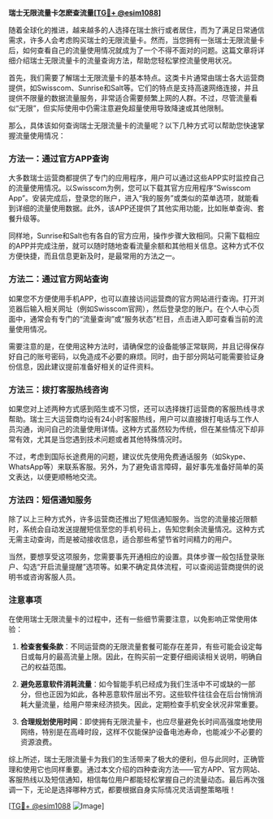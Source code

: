 **瑞士无限流量卡怎麽查流量[[TG💪+ @esim1088](https://t.me/s/esim1088)]**

随着全球化的推进，越来越多的人选择在瑞士旅行或者居住，而为了满足日常通信需求，许多人会考虑购买瑞士的无限流量卡。然而，当您拥有一张瑞士无限流量卡后，如何查看自己的流量使用情况就成为了一个不得不面对的问题。这篇文章将详细介绍瑞士无限流量卡的流量查询方法，帮助您轻松掌控流量使用状况。

首先，我们需要了解瑞士无限流量卡的基本特点。这类卡片通常由瑞士各大运营商提供，如Swisscom、Sunrise和Salt等。它们的特点是支持高速网络连接，并且提供不限量的数据流量服务，非常适合需要频繁上网的人群。不过，尽管流量看似“无限”，但实际使用中仍需注意避免超量使用导致降速或其他限制。

那么，具体该如何查询瑞士无限流量卡的流量呢？以下几种方式可以帮助您快速掌握流量使用情况：

### 方法一：通过官方APP查询

大多数瑞士运营商都提供了专门的应用程序，用户可以通过这些APP实时监控自己的流量使用情况。以Swisscom为例，您可以下载其官方应用程序“Swisscom App”。安装完成后，登录您的账户，进入“我的服务”或类似的菜单选项，就能看到详细的流量使用数据。此外，该APP还提供了其他实用功能，比如账单查询、套餐升级等。

同样地，Sunrise和Salt也有各自的官方应用，操作步骤大致相同。只需下载相应的APP并完成注册，就可以随时随地查看流量余额和其他相关信息。这种方式不仅方便快捷，而且信息更新及时，是最常用的方法之一。

### 方法二：通过官方网站查询

如果您不方便使用手机APP，也可以直接访问运营商的官方网站进行查询。打开浏览器后输入相关网址（例如Swisscom官网），然后登录您的账户。在个人中心页面中，通常会有专门的“流量查询”或“服务状态”栏目，点击进入即可查看当前的流量使用情况。

需要注意的是，在使用这种方法时，请确保您的设备能够正常联网，并且记得保存好自己的账号密码，以免造成不必要的麻烦。同时，由于部分网站可能需要验证身份信息，因此建议提前准备好相关的证件资料。

### 方法三：拨打客服热线咨询

如果您对上述两种方式感到陌生或不习惯，还可以选择拨打运营商的客服热线寻求帮助。瑞士三大运营商均设有24小时客服热线，用户可以直接拨打电话与工作人员沟通，询问自己的流量使用详情。这种方式虽然较为传统，但在某些情况下却非常有效，尤其是当您遇到技术问题或者其他特殊情况时。

不过，考虑到国际长途费用的问题，建议优先使用免费通话服务（如Skype、WhatsApp等）来联系客服。另外，为了避免语言障碍，最好事先准备好简单的英文表达，以便更顺畅地交流。

### 方法四：短信通知服务

除了以上三种方式外，许多运营商还推出了短信通知服务。当您的流量接近限额时，系统会自动发送提醒短信至您的手机号码上，告知您剩余流量情况。这种方式无需主动查询，而是被动接收信息，适合那些希望节省时间精力的用户。

当然，要想享受这项服务，您需要事先开通相应的设置。具体步骤一般包括登录账户、勾选“开启流量提醒”选项等。如果不确定具体流程，可以查阅运营商提供的说明书或咨询客服人员。

### 注意事项

在使用瑞士无限流量卡的过程中，还有一些细节需要注意，以免影响正常使用体验：

1. **检查套餐条款**：不同运营商的无限流量套餐可能存在差异，有些可能会设定每日或每月的最高流量上限。因此，在购买前一定要仔细阅读相关说明，明确自己的权益范围。
   
2. **避免恶意软件消耗流量**：如今智能手机已经成为我们生活中不可或缺的一部分，但也正因为如此，各种恶意软件层出不穷。这些软件往往会在后台悄悄消耗大量流量，给用户带来经济损失。因此，定期检查手机安全状况非常重要。
   
3. **合理规划使用时间**：即使拥有无限流量卡，也应尽量避免长时间高强度地使用网络，特别是在高峰时段，这样不仅能保护设备电池寿命，也能减少不必要的资源浪费。

综上所述，瑞士无限流量卡为我们的生活带来了极大的便利，但与此同时，正确管理和使用它也同样重要。通过本文介绍的四种查询方法——官方APP、官方网站、客服热线以及短信通知，相信每位用户都能轻松掌握自己的流量动态。最后再次强调一下，无论是选择哪种方式，都要根据自身实际情况灵活调整策略哦！

[[TG💪+ @esim1088](https://t.me/s/esim1088) ![Image](https://i.postimg.cc/4NQfJmqS/Snipaste-2025-05-13-00-14-12.png)]